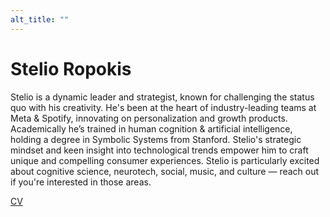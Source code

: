 ```yaml
---
alt_title: ""
---
```

# Stelio Ropokis

Stelio is a dynamic leader and strategist, known for challenging the status quo with his creativity. He's been at the heart of industry-leading teams at Meta & Spotify, innovating on personalization and growth products. Academically he’s trained in human cognition & artificial intelligence, holding a degree in Symbolic Systems from Stanford. Stelio's strategic mindset and keen insight into technological trends empower him to craft unique and compelling consumer experiences. Stelio is particularly excited about cognitive science, neurotech, social, music, and culture — reach out if you're interested in those areas.

[CV](./cv.pdf)


